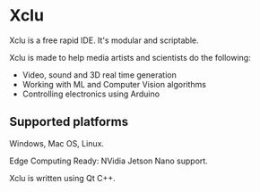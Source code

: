 # Xclu
Xclu is a free rapid IDE. It's modular and scriptable.

Xclu is made to help media artists and scientists do the following:
* Video, sound and 3D real time generation
* Working with ML and Computer Vision algorithms
* Controlling electronics using Arduino

## Supported platforms
Windows, Mac OS, Linux.

Edge Computing Ready: NVidia Jetson Nano support. 

Xclu is written using Qt C++.

